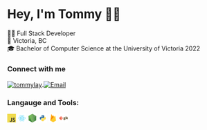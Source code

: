 # Hey, I'm Tommy 👋🏼 
👨‍💻 Full Stack Developer <br>
📍 Victoria, BC <br>
🎓 Bachelor of Computer Science at the University of Victoria 2022 <br>

### Connect with me

<p>
  <a href="https://linkedin.com/in/tommylay" target="blank">
    <img align="center" src="https://raw.githubusercontent.com/rahuldkjain/github-profile-readme-generator/master/src/images/icons/Social/linked-in-alt.svg" alt="tommylay" height="20" width="30" />
  </a>
  <a href="mailto:personal@tommylay.com">
    <img align="center" src="https://cdn-icons-png.flaticon.com/512/561/561127.png" alt="Email" height="20" width="20" /> </a>
</p>



### Langauge and Tools: 
<code><img height="20" src="https://raw.githubusercontent.com/github/explore/80688e429a7d4ef2fca1e82350fe8e3517d3494d/topics/javascript/javascript.png"></code>
<code><img height="20" src="https://raw.githubusercontent.com/github/explore/80688e429a7d4ef2fca1e82350fe8e3517d3494d/topics/react/react.png"></code>
<code><img height="20" src="https://raw.githubusercontent.com/github/explore/80688e429a7d4ef2fca1e82350fe8e3517d3494d/topics/nodejs/nodejs.png"></code>
<code><img height="20" src="https://raw.githubusercontent.com/github/explore/80688e429a7d4ef2fca1e82350fe8e3517d3494d/topics/python/python.png"></code>
<code><img height="20" src="https://raw.githubusercontent.com/github/explore/80688e429a7d4ef2fca1e82350fe8e3517d3494d/topics/firebase/firebase.png"></code>
<code><img height="20" src="https://raw.githubusercontent.com/github/explore/80688e429a7d4ef2fca1e82350fe8e3517d3494d/topics/git/git.png"></code>

<!-- 
### Github Stats

<p align="left"> <img src="https://github-readme-stats.vercel.app/api?username=layup&show_icons=true&theme=gotham" alt="layup" />
--> 

